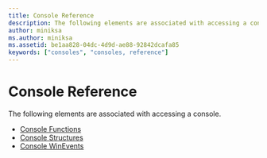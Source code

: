 ```yaml
---
title: Console Reference
description: The following elements are associated with accessing a console.
author: miniksa
ms.author: miniksa
ms.assetid: be1aa828-04dc-4d9d-ae88-92842dcafa85
keywords: ["consoles", "consoles, reference"]
---
```


# Console Reference


The following elements are associated with accessing a console.

-   [Console Functions](console-functions.md)
-   [Console Structures](console-structures.md)
-   [Console WinEvents](console-winevents.md)

 

 




